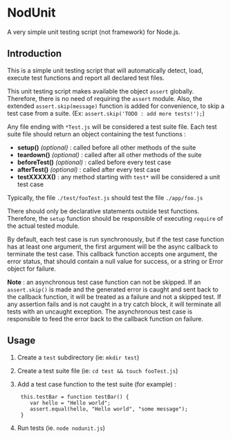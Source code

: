 NodUnit
=======
A very simple unit testing script (not framework) for Node.js.

Introduction
------------
This is a simple unit testing script that will automatically detect, load,
execute test functions and report all declared test files. 

This unit testing script makes available the object `assert` globally.
Therefore, there is no need of requiring the `assert` module. Also, the
extended `assert.skip(message)` function is added for convenience, to
skip a test case from a suite. (Ex: `assert.skip('TODO : add more tests!');`)

Any file ending with `*Test.js` will be considered a test suite file. Each
test suite file should return an object containing the test functions :

* **setup()** *(optional)* : called before all other methods of the suite
* **teardown()** *(optional)* : called after all other methods of the suite
* **beforeTest()** *(optional)* : called before every test case
* **afterTest()** *(optional)* : called after every test case
* **testXXXXX()** : any method starting with `test*` will be considered a unit test case

Typically, the file `./test/fooTest.js` should test the file `./app/foo.js`

There should only be declarative statements outside test functions. Therefore,
the `setup` function should be responsible of executing `require` of the actual
tested module.

By default, each test case is run synchronously, but if the test case function
has at least one argument, the first argument will be the async callback to
terminate the test case. This callback function accepts one argument, the error
status, that should contain a null value for success, or a string or Error object
for failure.

**Note** : an asynchronous test case function can not be skipped. If an `assert.skip()`
is made and the generated error is caught and sent back to the callback function,
it will be treated as a failure and not a skipped test. If any assertion fails and
is not caught in a try catch block, it will terminate all tests with an uncaught
exception. The asynchronous test case is responsible to feed the error back to the
callback function on failure.


Usage
-----
1. Create a `test` subdirectory (ie: `mkdir test`)
2. Create a test suite file (ie: `cd test && touch fooTest.js`)
2. Add a test case function to the test suite (for example) :

        this.testBar = function testBar() {
           var hello = "Hello world";
           assert.equal(hello, "Hello world", "some message");
        }

3. Run tests (ie. `node nodunit.js`)


